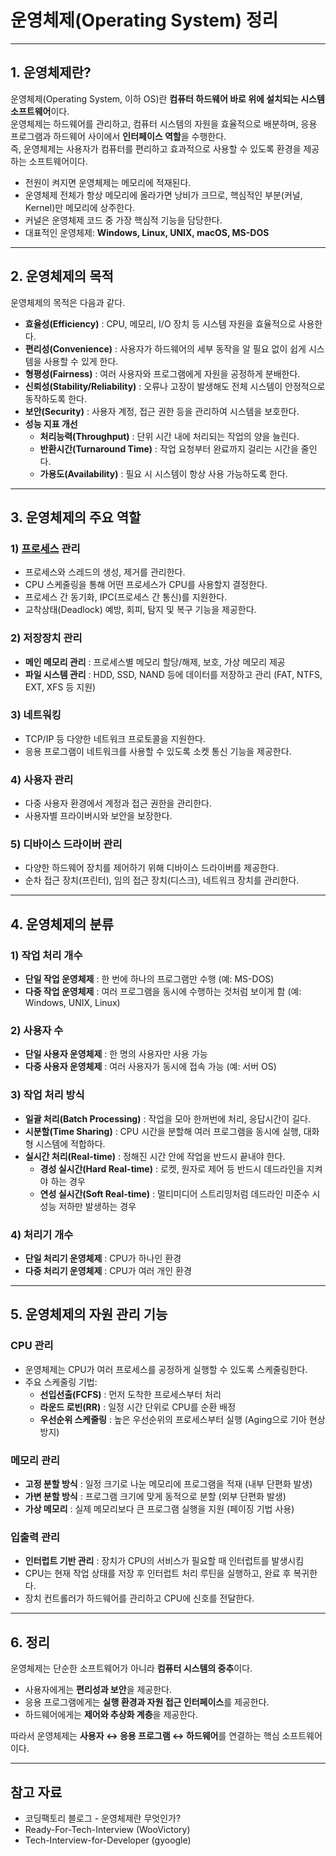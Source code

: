 # 운영체제(Operating System) 정리

---

## 1. 운영체제란?

운영체제(Operating System, 이하 OS)란 **컴퓨터 하드웨어 바로 위에 설치되는 시스템 소프트웨어**이다.  
운영체제는 하드웨어를 관리하고, 컴퓨터 시스템의 자원을 효율적으로 배분하며, 응용 프로그램과 하드웨어 사이에서 **인터페이스 역할**을 수행한다.  
즉, 운영체제는 사용자가 컴퓨터를 편리하고 효과적으로 사용할 수 있도록 환경을 제공하는 소프트웨어이다.

- 전원이 켜지면 운영체제는 메모리에 적재된다.  
- 운영체제 전체가 항상 메모리에 올라가면 낭비가 크므로, 핵심적인 부분(커널, Kernel)만 메모리에 상주한다.  
- 커널은 운영체제 코드 중 가장 핵심적 기능을 담당한다.  
- 대표적인 운영체제: **Windows, Linux, UNIX, macOS, MS-DOS**

---

## 2. 운영체제의 목적

운영체제의 목적은 다음과 같다.

- **효율성(Efficiency)** : CPU, 메모리, I/O 장치 등 시스템 자원을 효율적으로 사용한다.  
- **편리성(Convenience)** : 사용자가 하드웨어의 세부 동작을 알 필요 없이 쉽게 시스템을 사용할 수 있게 한다.  
- **형평성(Fairness)** : 여러 사용자와 프로그램에게 자원을 공정하게 분배한다.  
- **신뢰성(Stability/Reliability)** : 오류나 고장이 발생해도 전체 시스템이 안정적으로 동작하도록 한다.  
- **보안(Security)** : 사용자 계정, 접근 권한 등을 관리하여 시스템을 보호한다.  
- **성능 지표 개선**  
  - **처리능력(Throughput)** : 단위 시간 내에 처리되는 작업의 양을 늘린다.  
  - **반환시간(Turnaround Time)** : 작업 요청부터 완료까지 걸리는 시간을 줄인다.  
  - **가용도(Availability)** : 필요 시 시스템이 항상 사용 가능하도록 한다.  

---

## 3. 운영체제의 주요 역할

### 1) [프로세스](./프로세스와%20쓰레드.md) 관리
- 프로세스와 스레드의 생성, 제거를 관리한다.  
- CPU 스케줄링을 통해 어떤 프로세스가 CPU를 사용할지 결정한다.  
- 프로세스 간 동기화, IPC(프로세스 간 통신)를 지원한다.  
- 교착상태(Deadlock) 예방, 회피, 탐지 및 복구 기능을 제공한다.  

### 2) 저장장치 관리
- **메인 메모리 관리** : 프로세스별 메모리 할당/해제, 보호, 가상 메모리 제공  
- **파일 시스템 관리** : HDD, SSD, NAND 등에 데이터를 저장하고 관리 (FAT, NTFS, EXT, XFS 등 지원)

### 3) 네트워킹
- TCP/IP 등 다양한 네트워크 프로토콜을 지원한다.  
- 응용 프로그램이 네트워크를 사용할 수 있도록 소켓 통신 기능을 제공한다.  

### 4) 사용자 관리
- 다중 사용자 환경에서 계정과 접근 권한을 관리한다.  
- 사용자별 프라이버시와 보안을 보장한다.  

### 5) 디바이스 드라이버 관리
- 다양한 하드웨어 장치를 제어하기 위해 디바이스 드라이버를 제공한다.  
- 순차 접근 장치(프린터), 임의 접근 장치(디스크), 네트워크 장치를 관리한다.  

---

## 4. 운영체제의 분류

### 1) 작업 처리 개수
- **단일 작업 운영체제** : 한 번에 하나의 프로그램만 수행 (예: MS-DOS)  
- **다중 작업 운영체제** : 여러 프로그램을 동시에 수행하는 것처럼 보이게 함 (예: Windows, UNIX, Linux)

### 2) 사용자 수
- **단일 사용자 운영체제** : 한 명의 사용자만 사용 가능  
- **다중 사용자 운영체제** : 여러 사용자가 동시에 접속 가능 (예: 서버 OS)

### 3) 작업 처리 방식
- **일괄 처리(Batch Processing)** : 작업을 모아 한꺼번에 처리, 응답시간이 길다.  
- **시분할(Time Sharing)** : CPU 시간을 분할해 여러 프로그램을 동시에 실행, 대화형 시스템에 적합하다.  
- **실시간 처리(Real-time)** : 정해진 시간 안에 작업을 반드시 끝내야 한다.  
  - **경성 실시간(Hard Real-time)** : 로켓, 원자로 제어 등 반드시 데드라인을 지켜야 하는 경우  
  - **연성 실시간(Soft Real-time)** : 멀티미디어 스트리밍처럼 데드라인 미준수 시 성능 저하만 발생하는 경우  

### 4) 처리기 개수
- **단일 처리기 운영체제** : CPU가 하나인 환경  
- **다중 처리기 운영체제** : CPU가 여러 개인 환경  

---

## 5. 운영체제의 자원 관리 기능

### CPU 관리
- 운영체제는 CPU가 여러 프로세스를 공정하게 실행할 수 있도록 스케줄링한다.  
- 주요 스케줄링 기법:  
  - **선입선출(FCFS)** : 먼저 도착한 프로세스부터 처리  
  - **라운드 로빈(RR)** : 일정 시간 단위로 CPU를 순환 배정  
  - **우선순위 스케줄링** : 높은 우선순위의 프로세스부터 실행 (Aging으로 기아 현상 방지)  

### 메모리 관리
- **고정 분할 방식** : 일정 크기로 나눈 메모리에 프로그램을 적재 (내부 단편화 발생)  
- **가변 분할 방식** : 프로그램 크기에 맞게 동적으로 분할 (외부 단편화 발생)  
- **가상 메모리** : 실제 메모리보다 큰 프로그램 실행을 지원 (페이징 기법 사용)  

### 입출력 관리
- **인터럽트 기반 관리** : 장치가 CPU의 서비스가 필요할 때 인터럽트를 발생시킴  
- CPU는 현재 작업 상태를 저장 후 인터럽트 처리 루틴을 실행하고, 완료 후 복귀한다.  
- 장치 컨트롤러가 하드웨어를 관리하고 CPU에 신호를 전달한다.  

---

## 6. 정리

운영체제는 단순한 소프트웨어가 아니라 **컴퓨터 시스템의 중추**이다.  
- 사용자에게는 **편리성과 보안**을 제공한다.  
- 응용 프로그램에게는 **실행 환경과 자원 접근 인터페이스**를 제공한다.  
- 하드웨어에게는 **제어와 추상화 계층**을 제공한다.  

따라서 운영체제는 **사용자 ↔ 응용 프로그램 ↔ 하드웨어**를 연결하는 핵심 소프트웨어이다.

---

## 참고 자료
- 코딩팩토리 블로그 - 운영체제란 무엇인가?  
- Ready-For-Tech-Interview (WooVictory)  
- Tech-Interview-for-Developer (gyoogle)  
